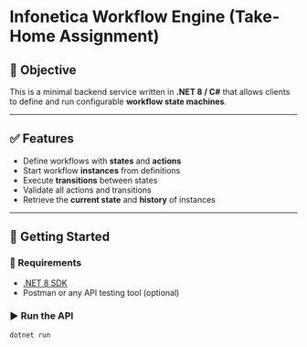 # Infonetica Workflow Engine (Take-Home Assignment)

## 📌 Objective

This is a minimal backend service written in **.NET 8 / C#** that allows clients to define and run configurable **workflow state machines**.

---

## ✅ Features

- Define workflows with **states** and **actions**
- Start workflow **instances** from definitions
- Execute **transitions** between states
- Validate all actions and transitions
- Retrieve the **current state** and **history** of instances

---

## 🚀 Getting Started

### 🔧 Requirements

- [.NET 8 SDK](https://dotnet.microsoft.com/download/dotnet/8.0)
- Postman or any API testing tool (optional)

### ▶️ Run the API

```bash
dotnet run

